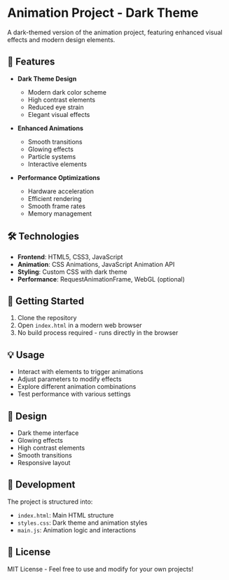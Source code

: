 # Animation Project - Dark Theme

A dark-themed version of the animation project, featuring enhanced visual effects and modern design elements.

## 🌟 Features

- **Dark Theme Design**
  - Modern dark color scheme
  - High contrast elements
  - Reduced eye strain
  - Elegant visual effects

- **Enhanced Animations**
  - Smooth transitions
  - Glowing effects
  - Particle systems
  - Interactive elements

- **Performance Optimizations**
  - Hardware acceleration
  - Efficient rendering
  - Smooth frame rates
  - Memory management

## 🛠️ Technologies

- **Frontend**: HTML5, CSS3, JavaScript
- **Animation**: CSS Animations, JavaScript Animation API
- **Styling**: Custom CSS with dark theme
- **Performance**: RequestAnimationFrame, WebGL (optional)

## 🚀 Getting Started

1. Clone the repository
2. Open `index.html` in a modern web browser
3. No build process required - runs directly in the browser

## 💡 Usage

- Interact with elements to trigger animations
- Adjust parameters to modify effects
- Explore different animation combinations
- Test performance with various settings

## 🎨 Design

- Dark theme interface
- Glowing effects
- High contrast elements
- Smooth transitions
- Responsive layout

## 🔧 Development

The project is structured into:
- `index.html`: Main HTML structure
- `styles.css`: Dark theme and animation styles
- `main.js`: Animation logic and interactions

## 📝 License

MIT License - Feel free to use and modify for your own projects!
